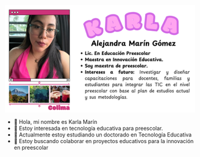 <img src="portada.png">

- 👋 Hola, mi nombre es Karla Marín
- 👀 Estoy interesada en tecnología educativa para preescolar.
- 🌱 Actualmente estoy estudiando un doctorado en Tecnología Educativa 
- 💞️ Estoy buscando colaborar en proyectos educativos para la innovación en preescolar


<!---
Karla1505/Karla1505 is a ✨ special ✨ repository because its `README.md` (this file) appears on your GitHub profile.
You can click the Preview link to take a look at your changes.
--->
